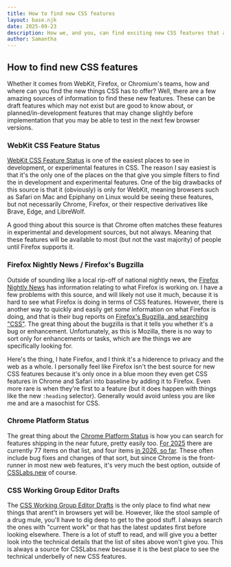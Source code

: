 ```yaml
---
title: How to find new CSS features
layout: base.njk
date: 2025-09-23
description: How we, and you, can find exciting new CSS features that are baking in the oven.
author: Samantha
---
```


## How to find new CSS features

Whether it comes from WebKit, Firefox, or Chromium's teams, how and where can you find the new things CSS has to offer? Well, there are a few amazing sources of information to find these new features. These can be draft features which may not exist but are good to know about, or planned/in-development features that may change slightly before implementation that you may be able to test in the next few browser versions.

### WebKit CSS Feature Status

[WebKit CSS Feature Status](https://webkit.org/css-status/#) is one of the easiest places to see in development, or experimental features in CSS. The reason I say easiest is that it's the only one of the places on the that give you simple filters to find the in development and experimental features. One of the big drawbacks of this source is that it (obviously) is only for WebKit, meaning browsers such as Safari on Mac and Epiphany on Linux would be seeing these features, but not necessarily Chrome, Firefox, or their respective derivatives like Brave, Edge, and LibreWolf.

A good thing about this source is that Chrome often matches these features in experimental and development sources, but not always. Meaning that these features will be available to most (but not the vast majority) of people until Firefox supports it.

### Firefox Nightly News / Firefox's Bugzilla

Outside of sounding like a local rip-off of national nightly news, the [Firefox Nightly News](https://blog.nightly.mozilla.org/) has information relating to what Firefox is working on. I have a few problems with this source, and will likely not use it much, because it is hard to see what Firefox is doing in terms of CSS features. However, there is another way to quickly and easily get *some* information on what Firefox is doing, and that is their bug reports on [Firefox's Bugzilla, and searching "CSS"](https://bugzilla.mozilla.org/buglist.cgi?query_format=specific&order=relevance+desc&bug_status=__open__&product=Firefox&content=css&comments=0). The great thing about the bugzilla is that it tells you whether it's a bug or enhancement. Unfortunately, as this is Mozilla, there is no way to sort only for enhancements or tasks, which are the things we are specifically looking for. 

Here's the thing, I hate Firefox, and I think it's a hiderence to privacy and the web as a whole. I personally feel like Firefox isn't the best source for new CSS features because it's only once in a blue moon they even get CSS features in Chrome and Safari into baseline by adding it to Firefox. Even more rare is when they're first to a feature (but it does happen with things like the new `:heading` selector). Generally would avoid unless you are like me and are a masochist for CSS.

### Chrome Platform Status

The great thing about the [Chrome Platform Status](https://chromestatus.com/roadmap) is how you can search for features shipping in the near future, pretty easily too. [For 2025](https://chromestatus.com/features?q=shipping_year%253A2025%2520category%253A%2522CSS%2522) there are currently 77 items on that list, and four items [in 2026, so far](https://chromestatus.com/features?q=shipping_year%253A2026%2520category%253A%2522CSS%2522). These often include bug fixes and changes of that sort, but since Chrome is the front-runner in most new web features, it's very much the best option, outside of [CSSLabs.new](https://csslabs.new) of course.

### CSS Working Group Editor Drafts

The [CSS Working Group Editor Drafts](https://drafts.csswg.org/) is the only place to find what new things that arent't in browsers yet will be. However, like the stool sample of a drug mule, you'll have to dig deep to get to the good stuff. I always search the ones with "current work" or that has the latest updates first before looking elsewhere. There is a lot of stuff to read, and will give you a better look into the technical details that the list of sites above won't give you. This is always a source for CSSLabs.new because it is the best place to see the technical underbelly of new CSS features.